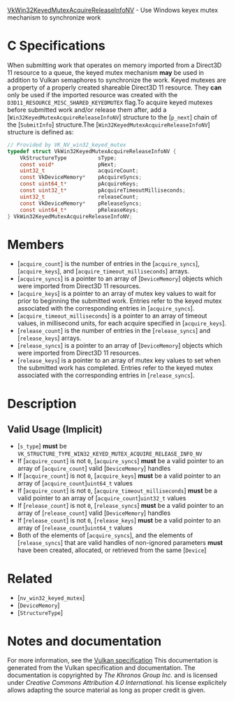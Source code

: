 [VkWin32KeyedMutexAcquireReleaseInfoNV](https://www.khronos.org/registry/vulkan/specs/1.3-extensions/man/html/VkWin32KeyedMutexAcquireReleaseInfoNV.html) - Use Windows keyex mutex mechanism to synchronize work

# C Specifications
When submitting work that operates on memory imported from a Direct3D 11
resource to a queue, the keyed mutex mechanism  **may**  be used in addition to
Vulkan semaphores to synchronize the work.
Keyed mutexes are a property of a properly created shareable Direct3D 11
resource.
They  **can**  only be used if the imported resource was created with the
`D3D11_RESOURCE_MISC_SHARED_KEYEDMUTEX` flag.To acquire keyed mutexes before submitted work and/or release them after,
add a [`Win32KeyedMutexAcquireReleaseInfoNV`] structure to the
[`p_next`] chain of the [`SubmitInfo`] structure.The [`Win32KeyedMutexAcquireReleaseInfoNV`] structure is defined as:
```c
// Provided by VK_NV_win32_keyed_mutex
typedef struct VkWin32KeyedMutexAcquireReleaseInfoNV {
    VkStructureType          sType;
    const void*              pNext;
    uint32_t                 acquireCount;
    const VkDeviceMemory*    pAcquireSyncs;
    const uint64_t*          pAcquireKeys;
    const uint32_t*          pAcquireTimeoutMilliseconds;
    uint32_t                 releaseCount;
    const VkDeviceMemory*    pReleaseSyncs;
    const uint64_t*          pReleaseKeys;
} VkWin32KeyedMutexAcquireReleaseInfoNV;
```

# Members
- [`acquire_count`] is the number of entries in the [`acquire_syncs`], [`acquire_keys`], and [`acquire_timeout_milliseconds`] arrays.
- [`acquire_syncs`] is a pointer to an array of [`DeviceMemory`] objects which were imported from Direct3D 11 resources.
- [`acquire_keys`] is a pointer to an array of mutex key values to wait for prior to beginning the submitted work. Entries refer to the keyed mutex associated with the corresponding entries in [`acquire_syncs`].
- [`acquire_timeout_milliseconds`] is a pointer to an array of timeout values, in millisecond units, for each acquire specified in [`acquire_keys`].
- [`release_count`] is the number of entries in the [`release_syncs`] and [`release_keys`] arrays.
- [`release_syncs`] is a pointer to an array of [`DeviceMemory`] objects which were imported from Direct3D 11 resources.
- [`release_keys`] is a pointer to an array of mutex key values to set when the submitted work has completed. Entries refer to the keyed mutex associated with the corresponding entries in [`release_syncs`].

# Description
## Valid Usage (Implicit)
-  [`s_type`] **must**  be `VK_STRUCTURE_TYPE_WIN32_KEYED_MUTEX_ACQUIRE_RELEASE_INFO_NV`
-    If [`acquire_count`] is not `0`, [`acquire_syncs`] **must**  be a valid pointer to an array of [`acquire_count`] valid [`DeviceMemory`] handles
-    If [`acquire_count`] is not `0`, [`acquire_keys`] **must**  be a valid pointer to an array of [`acquire_count`]`uint64_t` values
-    If [`acquire_count`] is not `0`, [`acquire_timeout_milliseconds`] **must**  be a valid pointer to an array of [`acquire_count`]`uint32_t` values
-    If [`release_count`] is not `0`, [`release_syncs`] **must**  be a valid pointer to an array of [`release_count`] valid [`DeviceMemory`] handles
-    If [`release_count`] is not `0`, [`release_keys`] **must**  be a valid pointer to an array of [`release_count`]`uint64_t` values
-    Both of the elements of [`acquire_syncs`], and the elements of [`release_syncs`] that are valid handles of non-ignored parameters  **must**  have been created, allocated, or retrieved from the same [`Device`]

# Related
- [`nv_win32_keyed_mutex`]
- [`DeviceMemory`]
- [`StructureType`]

# Notes and documentation
For more information, see the [Vulkan specification](https://www.khronos.org/registry/vulkan/specs/1.3-extensions/html/vkspec.html)
This documentation is generated from the Vulkan specification and documentation.
The documentation is copyrighted by *The Khronos Group Inc.* and is licensed under *Creative Commons Attribution 4.0 International*.
his license explicitely allows adapting the source material as long as proper credit is given.
        